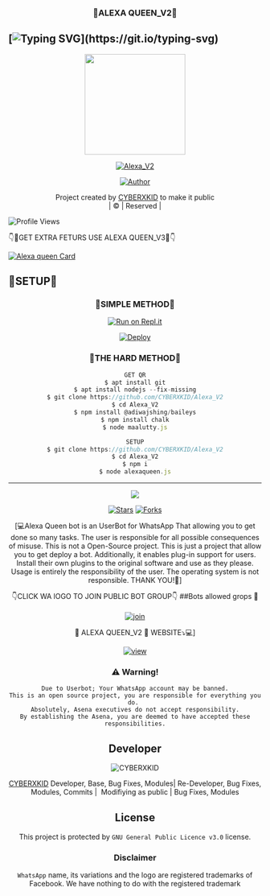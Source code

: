 <h3 align="center">👄ALEXA QUEEN_V2👄</h3>

## [![Typing SVG](https://readme-typing-svg.herokuapp.com?font=Lemon+milk&color=F5000&lines=Welcome+to+ALEXA-QUEEN_V2+WA+Bot...;Created+by+cyber+and+kidd...;This+is+a+Bgm+stickerbot...;With+more+features...)](https://git.io/typing-svg)

<div align="center">
  <img border-radius: 15px src="https://i.ibb.co/N6b6cv3/Alexaqueen.png" width="200" height="200"/>
  <p align="center">
<a href="#"><img title="Alexa_V2" src="https://img.shields.io/badge/Alexa_V2-green?colorA=%23ff0000&colorB=%23017e40&style=for-the-badge"></a>
</p>
  <p align="center">
<a href="https://github.com/CYBERXKID"><img title="Author" src="https://img.shields.io/badge/Author-Cyberxkid-/Alexa_V2?color=blue&style=for-the-badge&logo=whatsapp"></a>
</p>
</div>
<p align="center">
Project created by <a href="https://github.com/CYBERXKID">CYBERXKID</a> to make it public
    <br>
       | © |
        Reserved |
    <br> 
</p>

![Profile Views](https://hits.seeyoufarm.com/api/count/incr/badge.svg?url=https://github.com/CYBERXKID/Alexa_V2&title=Alexa_V2%20Views)

👇👄GET EXTRA FETURS USE ALEXA QUEEN_V3👄👇

[![Alexa queen Card](https://github-readme-stats.vercel.app/api/pin/?username=CYBERXKID&repo=ALEXA_V3&theme=nightowl)](https://github.com/CYBERXKID/ALEXA_V3)
  </div>
    

## 🎩SETUP🎩
<div align="center">

  ### 👅SIMPLE METHOD👅
 
[![Run on Repl.it](https://repl.it/badge/github/quiec/whatsAlfa)](https://replit.com/@Husniser/MAALUTTY-QR)
  

[![Deploy](https://www.herokucdn.com/deploy/button.svg)](https://heroku.com/deploy?template=https://github.com/CYBERXKID/Alexa_V2) 
 
### 🤒THE HARD METHOD🤒
```js
GET QR
$ apt install git
$ apt install nodejs --fix-missing
$ git clone https://github.com/CYBERXKID/Alexa_V2
$ cd Alexa_V2
$ npm install @adiwajshing/baileys
$ npm install chalk
$ node maalutty.js
```
      
```js
SETUP
$ git clone https://github.com/CYBERXKID/Alexa_V2
$ cd Alexa_V2
$ npm i
$ node alexaqueen.js
```

----

  <p align="center">
  <a href="httsp://github.com/CYBERXKID/Alexa_V2">
    
<a href="https://github.com/farhan-dqz/followers">
<img src="https://img.shields.io/github/repo-size/farhan-dqz/Julie-Mwol?color=green&label=Repo%20total%20size&style=plastic">
<p align="center">
<a href="https://github.com/nijin-husni/followers"
<img title="Followers" src="https://img.shields.io/github/followers/CYBERXKID?color=blue&style=flat-square"></a>
<a href="https://github.com/CYBERXKID/Alexa_V2/stargazers/"><img title="Stars" src="https://img.shields.io/github/stars/CYBERXKID/Alexa_V2?color=blue&style=flat-trangle"></a>
<a href="https://github.com/CYBERXKID/Alexa_V2/network/members"><img title="Forks" src="https://img.shields.io/github/forks/CYBERXKID/Alexa_V2?color=blue&style=flat-trangle"></a>
</p>

[💻Alexa Queen bot is an UserBot for WhatsApp That allowing you to get done so many tasks.
The user is responsible for all possible consequences of misuse.
This is not a Open-Source project. This is just a project that allow you to get deploy a bot.
Additionally, it enables plug-in support for users.
Install their own plugins to the original software and use as they please.
Usage is entirely the responsibility of the user. The operating system is not responsible.
THANK YOU!🙏]


👇CLICK WA lOGO TO JOIN PUBLIC BOT GROUP👇
##Bots allowed grops 🔰
    <br>
<br>
  [![join](https://github.com/Alien-alfa/PublicBot/blob/main/wlogo.svg.png)](https://chat.whatsapp.com/Gv3CdQTRQ3Z0UcArqhD3IB)
  <div align="center">

  </div

### 👄 ALEXA QUEEN_V2 👄 WEBSITE⤵💻]

[![view](https://i.ibb.co/cyXKpj7/images-7-1-1.jpg)](https://alexa_v2cyberxkid.blogspot.com)


### ⚠️ Warning! 
```
Due to Userbot; Your WhatsApp account may be banned.
This is an open source project, you are responsible for everything you do. 
Absolutely, Asena executives do not accept responsibility.
By establishing the Asena, you are deemed to have accepted these responsibilities.
```

## Developer
  <div align="center">
    
![CYBERXKID](https://github.com/CYBERXKID.png?size=100)

 [CYBERXKID](https://github.com/CYBERXKID)
Developer, Base, Bug Fixes, Modules| Re-Developer, Bug Fixes, Modules, Commits |  Modifiying  as   public | Bug Fixes, Modules 
  </div>
    


## License
This project is protected by `GNU General Public Licence v3.0` license.

### Disclaimer
`WhatsApp` name, its variations and the logo are registered trademarks of Facebook. We have nothing to do with the registered trademark
